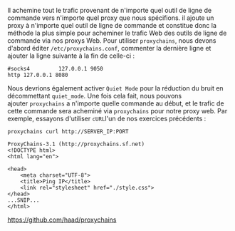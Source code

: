 Il achemine tout le trafic provenant de n'importe quel outil de ligne de commande vers n'importe quel proxy que nous spécifions.
il ajoute un proxy à n'importe quel outil de ligne de commande et constitue donc la méthode la plus simple  pour acheminer le trafic Web des outils de ligne de commande via nos proxys Web.
Pour utiliser `proxychains`, nous devons d'abord éditer `/etc/proxychains.conf`, commenter la dernière ligne et ajouter la ligne suivante à la fin de celle-ci :

```shell-session
#socks4         127.0.0.1 9050
http 127.0.0.1 8080
```

Nous devrions également activer `Quiet Mode` pour la réduction du bruit en décommettant `quiet_mode`. Une fois cela fait, nous pouvons ajouter `proxychains` a n'importe quelle commande au début, et le trafic de cette commande sera acheminé via `proxychains` pour notre proxy web. Par exemple, essayons d'utiliser `cURL`l'un de nos exercices précédents :


```
proxychains curl http://SERVER_IP:PORT

ProxyChains-3.1 (http://proxychains.sf.net)
<!DOCTYPE html>
<html lang="en">

<head>
    <meta charset="UTF-8">
    <title>Ping IP</title>
    <link rel="stylesheet" href="./style.css">
</head>
...SNIP...
</html>
```


https://github.com/haad/proxychains

